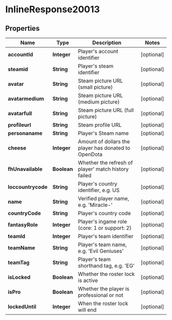 
# InlineResponse20013

## Properties
Name | Type | Description | Notes
------------ | ------------- | ------------- | -------------
**accountId** | **Integer** | Player&#39;s account identifier |  [optional]
**steamid** | **String** | Player&#39;s steam identifier |  [optional]
**avatar** | **String** | Steam picture URL (small picture) |  [optional]
**avatarmedium** | **String** | Steam picture URL (medium picture) |  [optional]
**avatarfull** | **String** | Steam picture URL (full picture) |  [optional]
**profileurl** | **String** | Steam profile URL |  [optional]
**personaname** | **String** | Player&#39;s Steam name |  [optional]
**cheese** | **Integer** | Amount of dollars the player has donated to OpenDota |  [optional]
**fhUnavailable** | **Boolean** | Whether the refresh of player&#39; match history failed |  [optional]
**loccountrycode** | **String** | Player&#39;s country identifier, e.g. US |  [optional]
**name** | **String** | Verified player name, e.g. &#39;Miracle-&#39; |  [optional]
**countryCode** | **String** | Player&#39;s country code |  [optional]
**fantasyRole** | **Integer** | Player&#39;s ingame role (core: 1 or support: 2) |  [optional]
**teamId** | **Integer** | Player&#39;s team identifier |  [optional]
**teamName** | **String** | Player&#39;s team name, e.g. &#39;Evil Geniuses&#39; |  [optional]
**teamTag** | **String** | Player&#39;s team shorthand tag, e.g. &#39;EG&#39; |  [optional]
**isLocked** | **Boolean** | Whether the roster lock is active |  [optional]
**isPro** | **Boolean** | Whether the player is professional or not |  [optional]
**lockedUntil** | **Integer** | When the roster lock will end |  [optional]



